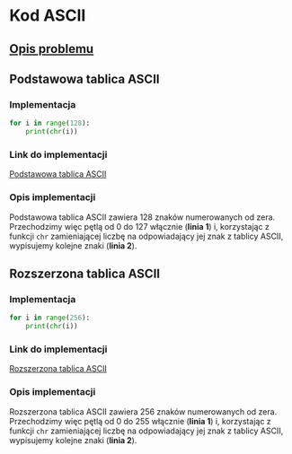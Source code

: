 # Kod ASCII

## [Opis problemu](../../../../algorithms/coding-and-compression/ascii.md)


## Podstawowa tablica ASCII

### Implementacja

```python
for i in range(128):
    print(chr(i))
```

### Link do implementacji

[Podstawowa tablica ASCII](https://ideone.com/hwYbpz)

### Opis implementacji

Podstawowa tablica ASCII zawiera 128 znaków numerowanych od zera. Przechodzimy więc pętlą od 0 do 127 włącznie (**linia 1**) i, korzystając z funkcji `chr` zamieniającej liczbę na odpowiadający jej znak z tablicy ASCII, wypisujemy kolejne znaki (**linia 2**).

## Rozszerzona tablica ASCII

### Implementacja

```python
for i in range(256):
    print(chr(i))
```

### Link do implementacji

[Rozszerzona tablica ASCII](https://ideone.com/1fn3jX)

### Opis implementacji

Rozszerzona tablica ASCII zawiera 256 znaków numerowanych od zera. Przechodzimy więc pętlą od 0 do 255 włącznie (**linia 1**) i, korzystając z funkcji `chr` zamieniającej liczbę na odpowiadający jej znak z tablicy ASCII, wypisujemy kolejne znaki (**linia 2**).

